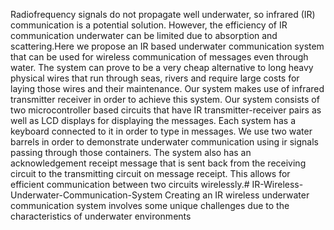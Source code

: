  Radiofrequency signals do not propagate well underwater, so infrared (IR) communication is a potential solution. However, the efficiency of IR communication underwater can be limited due to absorption and scattering.Here we propose an IR based underwater communication system that can be used for wireless communication of messages even through water. The system can prove to be a very cheap alternative to long heavy physical wires that run through seas, rivers and require large costs for laying those wires and their maintenance. Our system makes use of infrared transmitter receiver in order to achieve this system. Our system consists of two microcontroller based circuits that have IR transmitter-receiver pairs as well as LCD displays for displaying the messages. Each system has a keyboard connected to it in order to type in messages. We use two water barrels in order to demonstrate underwater communication using ir signals passing through those containers. The system also has an acknowledgement receipt message that is sent back from the receiving circuit to the transmitting circuit on message receipt. This allows for efficient communication between two circuits wirelessly.# IR-Wireless-Underwater-Communication-System
Creating an IR wireless underwater communication system involves some unique challenges due to the characteristics of underwater environments
